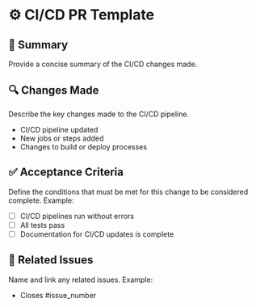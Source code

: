 # ⚙️ CI/CD PR Template

## 📌 Summary  
Provide a concise summary of the CI/CD changes made.

## 🔍 Changes Made  
Describe the key changes made to the CI/CD pipeline.
- CI/CD pipeline updated  
- New jobs or steps added  
- Changes to build or deploy processes

## ✅ Acceptance Criteria  
Define the conditions that must be met for this change to be considered complete. Example:
- [ ] CI/CD pipelines run without errors  
- [ ] All tests pass  
- [ ] Documentation for CI/CD updates is complete

## 🔗 Related Issues  
Name and link any related issues. Example:
- Closes #issue_number
